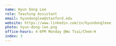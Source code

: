```yaml
---
name: Hyun Dong Lee
role: Teaching Assistant
email: hyundonglee@stanford.edu
website: https://www.linkedin.com/in/hyundongleee
photo: hyun-dong-lee.png
office-hours: 4-6PM Monday @Wu Tsai/Chem-H
index: 3
---
```

